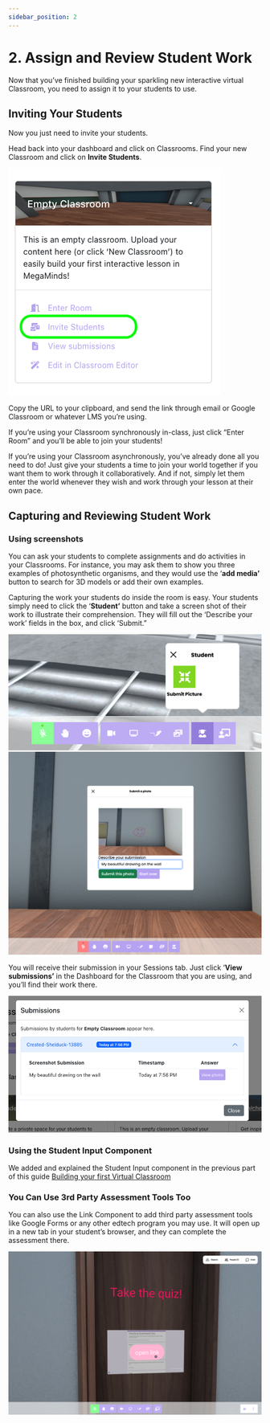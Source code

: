 ```yaml
---
sidebar_position: 2
---
```


# 2. Assign and Review Student Work

Now that you’ve finished building your sparkling new interactive virtual Classroom, you need to assign it to your students to use.

## Inviting Your Students

Now you just need to invite your students.

Head back into your dashboard and click on Classrooms. Find your new Classroom and click on **Invite Students**.

![Student Tool Button](img/invite_students.png)

Copy the URL to your clipboard, and send the link through email or Google Classroom or whatever LMS you’re using.

If you’re using your Classroom synchronously in-class, just click “Enter Room” and you’ll be able to join your students!

If you’re using your Classroom asynchronously, you’ve already done all you need to do! Just give your students a time to join your world together if you want them to work through it collaboratively. And if not, simply let them enter the world whenever they wish and work through your lesson at their own pace.

## Capturing and Reviewing Student Work

### Using screenshots

You can ask your students to complete assignments and do activities in your Classrooms. For instance, you may ask them to show you three examples of photosynthetic organisms, and they would use the ‘**add media’** button to search for 3D models or add their own examples.

Capturing the work your students do inside the room is easy. Your students simply need to click the ‘**Student’** button and take a screen shot of their work to illustrate their comprehension. They will fill out the ‘Describe your work’ fields in the box, and click ‘Submit.”

![Student Tool Button](img/student_tool.png)
![Student Tool Button](img/drawing.png)

You will receive their submission in your Sessions tab. Just click ‘**View submissions’** in the Dashboard for the Classroom that you are using, and you’ll find their work there.

![Student Tool Button](img/submitted.png)



### Using the Student Input Component

We added and explained the Student Input component in the previous part of this guide [Building your first Virtual Classroom](first-classroom)

### You Can Use 3rd Party Assessment Tools Too

You can also use the Link Component to add third party assessment tools like Google Forms or any other edtech program you may use.  It will open up in a new tab in your student’s browser, and they can complete the assessment there.

![A link component linking to a google form](img/third_party.png)
